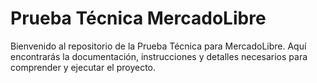 # Prueba Técnica MercadoLibre

Bienvenido al repositorio de la Prueba Técnica para MercadoLibre. Aquí encontrarás la documentación, instrucciones y detalles necesarios para comprender y ejecutar el proyecto.
